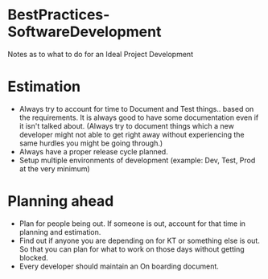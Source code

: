# BestPractices-SoftwareDevelopment
Notes as to what to do for an Ideal Project Development

# Estimation
- Always try to account for time to Document and Test things.. based on the requirements. It is always good to have some documentation even if it isn't talked about. (Always try to document things which a new developer might not able to get right away without experiencing the same hurdles you might be going through.)
- Always have a proper release cycle planned.
- Setup multiple environments of development (example:  Dev, Test, Prod at the very minimum)

# Planning ahead
- Plan for people being out. If someone is out, account for that time in planning and estimation.
- Find out if anyone you are depending on for KT or something else is out. So that you can plan for what to work on those days without getting blocked.
- Every developer should maintain an On boarding document.
